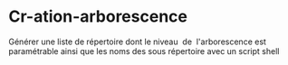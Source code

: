 # Cr-ation-arborescence
Générer une liste de répertoire dont le niveau  de  l'arborescence est paramétrable ainsi que les noms des sous répertoire avec un script shell
